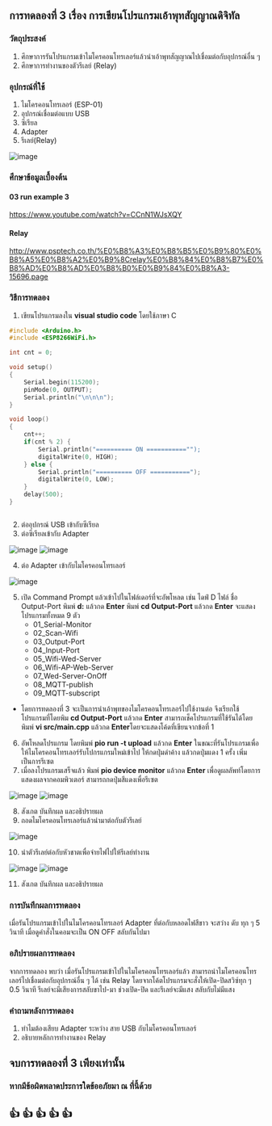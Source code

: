 ## การทดลองที่ 3 เรื่อง การเขียนโปรแกรมเอ้าพุทสัญญาณดิจิทัล

### วัตถุประสงค์
1. ศึกษาการรันโปรแกรมเข้าไมโครคอนโทรเลอร์แล้วนำเอ้าพุทสัญญาณไปเชื่อมต่อกับอุปกรณ์อื่น ๆ
2. ศึกษาการทำงานของตัวรีเลย์ (Relay)


### อุปกรณ์ที่ใช้
1. ไมโครคอนโทรเลอร์ (ESP-01)
2. อุปกรณ์เชื่อมต่อแบบ USB
3. ซีเรียล
4. Adapter
5. รีเลย์(Relay)

![image](https://user-images.githubusercontent.com/80879565/111870658-90b99000-89b8-11eb-9241-21e0e7a6a4dc.png)



### ศึกษาข้อมูลเบื้องต้น
#### 03 run example 3
https://www.youtube.com/watch?v=CCnN1WJsXQY

#### Relay
http://www.psptech.co.th/%E0%B8%A3%E0%B8%B5%E0%B9%80%E0%B8%A5%E0%B8%A2%E0%B9%8Crelay%E0%B8%84%E0%B8%B7%E0%B8%AD%E0%B8%AD%E0%B8%B0%E0%B9%84%E0%B8%A3-15696.page




### วิธีการทดลอง
1. เขียนโปรแกรมลงใน **visual studio code** โดยใช้ภาษา C
```C
#include <Arduino.h>
#include <ESP8266WiFi.h>

int cnt = 0;

void setup()
{
	Serial.begin(115200);
	pinMode(0, OUTPUT);
	Serial.println("\n\n\n");
}

void loop()
{
	cnt++;
	if(cnt % 2) {
		Serial.println("========== ON ==========="");
		digitalWrite(0, HIGH);
	} else {
		Serial.println("========== OFF ===========");
		digitalWrite(0, LOW);
	}
	delay(500);
}



```
 
2. ต่ออุปกรณ์ USB เข้ากับซีเรียล
3. ต่อซีเรียลเข้ากับ Adapter

![image](https://user-images.githubusercontent.com/80879565/111870346-ccebf100-89b6-11eb-90c0-80c958516e99.png)
![image](https://user-images.githubusercontent.com/80879565/111870380-f86edb80-89b6-11eb-87f9-6d601dec997c.png)


4. ต่อ Adapter เข้ากับไมโครคอนโทรเลอร์

![image](https://user-images.githubusercontent.com/80879565/111870405-23592f80-89b7-11eb-8f70-45200335134c.png)

5. เปิด Command Prompt แล้วเข้าไปในโฟล์เดอร์ที่จะอัพโหลด เช่น ไดฟ์ D ไฟล์ ชื่อ Output-Port
  พิมพ์ **d:** แล้วกด **Enter**
  พิมพ์ **cd Output-Port** แล้วกด **Enter**
  จะแสดงโปรแกรมทั้งหมด 9 ตัว
    * 01_Serial-Monitor
    * 02_Scan-Wifi
    * 03_Output-Port
    * 04_Input-Port
    * 05_Wifi-Wed-Server
    * 06_Wifi-AP-Web-Server
    * 07_Wed-Server-OnOff
    * 08_MQTT-publish
    * 09_MQTT-subscript
* โดยการทดลองที่ 3 จะเป็นการนำเอ้าพุทของไมโครคอนโทรเลอร์ไปใช้งานต่อ จึงเรียกใช้ โปรแกรมที่โดยพิม **cd Output-Port** แล้วกด **Enter**
 สามารถเช็คโปรแกรมที่ใช้รันได้โดย พิมพ์ **vi src/main.cpp** แล้วกด **Enter**โดยจะแสดงโค้ดที่เขียนจากข้อที่ 1
6. อัพโหลดโปรแกรม โดยพิมพ์ **pio run -t upload** แล้วกด **Enter** ในขณะที่รันโปรแกรมเพื่อให้ไมโครคอนโทรเลอร์รับโปกรแกรมใหม่เข้าไป ให้กดปุ่มดำค้าง แล้วกดปุ่มแดง 1 ครั้ง เพิ่มเป็นการรีเซต
7. เมื่อลงโปรแกรมเสร็จแล้ว พิมพ์ **pio device monitor** แล้วกด **Enter** เพื่อดูผลลัพท์โดยการแสดงผลจากคอมพิวเตอร์ สามารถกดปุ่มสีแดงเพื่อรีเซต

![image](https://user-images.githubusercontent.com/80879565/111870517-d1fd7000-89b7-11eb-92f5-79ecfc70ef96.png)
![image](https://user-images.githubusercontent.com/80879565/111870527-e0e42280-89b7-11eb-89a8-0fadc24c4c73.png)

8. สังเกต บันทึกผล และอธิปรายผล
9. ถอดไมโครคอนโทรเลอร์แล้วนำมาต่อกับตัวรีเลย์

![image](https://user-images.githubusercontent.com/80879565/111870683-b181e580-89b8-11eb-80b4-b7570dd25c33.png)

10. นำตัวรีเลย์ต่อกับหัวชาตเพื่อจ่ายไฟไปให้รีเลย์ทำงาน

![image](https://user-images.githubusercontent.com/80879565/111870723-eee67300-89b8-11eb-8959-03ed5f2b81ca.png)
![image](https://user-images.githubusercontent.com/80879565/111870717-dfffc080-89b8-11eb-8907-951e2193f110.png)

11. สังเกต บันทึกผล และอธิปรายผล


### การบันทึกผลการทดลอง
   เมื่อรันโปรแกรมเข้าไปในไมโครคอนโทรเลอร์ Adapter ที่ต่อกับหลอดไฟสีขาว จะสว่าง ดับ ทุก ๆ 5 วินาที เมื่อดูคำสั่งในคอมจะเป็น ON OFF สลับกันไปมา



### อภิปรายผลการทดลอง
   จากการทดลอง พบว่า เมื่อรันโปรแกรมเข้าไปในไมโครคอนโทรเลอร์แล้ว สามารถนำไมโครคอนโทรเลอร์ไปเชื่อมต่อกับอุปกรณ์อื่น ๆ ได้ 
เช่น Relay โดยจากโค้ตโปรแกรมจะสั่งให้เปิด-ปิดสวิซ์ทุก ๆ 0.5 วินาที รีเลย์จะมีเสียงการสลับขาไป-มา ช่วงเปิด-ปิด และรีเลย์จะมีแสง สลับกับไม่มีแสง
  
### คำถามหลังการทดลอง
1. ทำไมต้องเสียบ Adapter ระหว่าง สาย USB กับไมโครคอนโทรเลอร์
2. อธิบายหลักการทำงานของ Relay
 
## จบการทดลองที่ 3 เพียงเท่านั้น
### หากมีข้อผิดพลาดประการใดข้ออภัยมา ณ ที่นี้ด้วย
## :+1: :+1:  :+1:  :+1:  :+1:  
